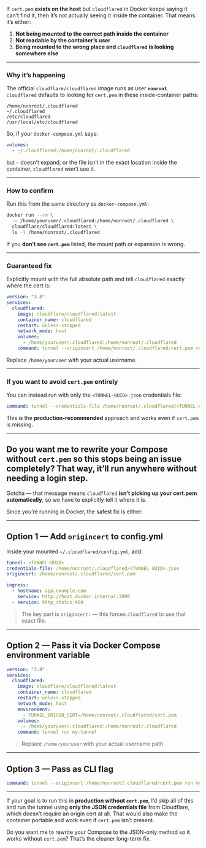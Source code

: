 If `cert.pem` **exists on the host** but `cloudflared` in Docker keeps saying it can’t find it, then it’s not actually seeing it inside the container.
That means it’s either:

1. **Not being mounted to the correct path inside the container**
2. **Not readable by the container’s user**
3. **Being mounted to the wrong place and `cloudflared` is looking somewhere else**

---

### **Why it’s happening**

The official `cloudflare/cloudflared` image runs as user **`nonroot`**.
`cloudflared` defaults to looking for `cert.pem` in these inside-container paths:

```
/home/nonroot/.cloudflared
~/.cloudflared
/etc/cloudflared
/usr/local/etc/cloudflared
```

So, if your `docker-compose.yml` says:

```yaml
volumes:
  - ~/.cloudflared:/home/nonroot/.cloudflared
```

but `~` doesn’t expand, or the file isn’t in the exact location inside the container, `cloudflared` won’t see it.

---

### **How to confirm**

Run this from the same directory as `docker-compose.yml`:

```bash
docker run --rm \
  -v /home/youruser/.cloudflared:/home/nonroot/.cloudflared \
  cloudflare/cloudflared:latest \
  ls -l /home/nonroot/.cloudflared
```

If you **don’t see `cert.pem`** listed, the mount path or expansion is wrong.

---

### **Guaranteed fix**

Explicitly mount with the full absolute path and tell `cloudflared` exactly where the cert is:

```yaml
version: "3.8"
services:
  cloudflared:
    image: cloudflare/cloudflared:latest
    container_name: cloudflared
    restart: unless-stopped
    network_mode: host
    volumes:
      - /home/youruser/.cloudflared:/home/nonroot/.cloudflared
    command: tunnel --origincert /home/nonroot/.cloudflared/cert.pem run my-tunnel
```

Replace `/home/youruser` with your actual username.

---

### **If you want to avoid `cert.pem` entirely**

You can instead run with only the `<TUNNEL-UUID>.json` credentials file:

```yaml
command: tunnel --credentials-file /home/nonroot/.cloudflared/<TUNNEL-UUID>.json run
```

This is the **production-recommended** approach and works even if `cert.pem` is missing.

---

Do you want me to rewrite your Compose **without `cert.pem`** so this stops being an issue completely? That way, it’ll run anywhere without needing a login step.
---


Gotcha — that message means `cloudflared` **isn’t picking up your cert.pem automatically**, so we have to explicitly tell it where it is.

Since you’re running in Docker, the safest fix is either:

---

## **Option 1 — Add `origincert` to config.yml**

Inside your mounted `~/.cloudflared/config.yml`, add:

```yaml
tunnel: <TUNNEL-UUID>
credentials-file: /home/nonroot/.cloudflared/<TUNNEL-UUID>.json
origincert: /home/nonroot/.cloudflared/cert.pem

ingress:
  - hostname: app.example.com
    service: http://host.docker.internal:3000
  - service: http_status:404
```

> The key part is `origincert:` — this forces `cloudflared` to use that exact file.

---

## **Option 2 — Pass it via Docker Compose environment variable**

```yaml
version: "3.8"
services:
  cloudflared:
    image: cloudflare/cloudflared:latest
    container_name: cloudflared
    restart: unless-stopped
    network_mode: host
    environment:
      - TUNNEL_ORIGIN_CERT=/home/nonroot/.cloudflared/cert.pem
    volumes:
      - /home/youruser/.cloudflared:/home/nonroot/.cloudflared
    command: tunnel run my-tunnel
```

> Replace `/home/youruser` with your actual username path.

---

## **Option 3 — Pass as CLI flag**

```yaml
command: tunnel --origincert /home/nonroot/.cloudflared/cert.pem run my-tunnel
```

---

If your goal is to run this in **production without `cert.pem`**, I’d skip all of this and run the tunnel using **only the JSON credentials file** from Cloudflare, which doesn’t require an origin cert at all.
That would also make the container portable and work even if `cert.pem` isn’t present.

Do you want me to rewrite your Compose to the JSON-only method so it works without `cert.pem`? That’s the cleaner long-term fix.
